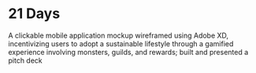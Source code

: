 # 21 Days
A clickable mobile application mockup wireframed using Adobe XD, incentivizing users to adopt a sustainable lifestyle through a gamified experience involving monsters, guilds, and rewards; built and presented a pitch deck 
